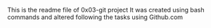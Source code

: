 This is the readme file of 0x03-git project
It was created using bash commands and altered following the tasks using Github.com
